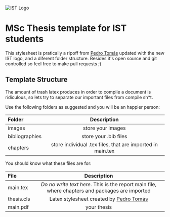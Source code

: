 ![IST Logo](http://tecnico.ulisboa.pt/img/tecnico.png)
# MSc Thesis template for IST students
This stylesheet is pratically a ripoff from [Pedro Tomás](http://sips.inesc-id.pt/~pfzt/wordpress/?page_id=206) updated with the new IST logo, and a diferent folder structure. Besides it's open source and git controlled so feel free to make pull requests ;)


## Template Structure
The amount of trash latex produces in order to compile a document is ridiculous, so lets try to separate our important files from compile sh*t. 

Use the following folders as suggested and you will be an happier person:

| Folder  | Description  | 
|:------------- |:---------------:|
| images      | store your images |
| bibliographies    | store your .bib files       |
| chapters | store individual .tex files, that are imported in main.tex |

You should know what these files are for: 

| File  | Description  | 
|:------------- |:---------------:|
| main.tex      | _Do no write text here_. This is the report main file, where chapters and packages are imported  |
| thesis.cls    | Latex stylesheet created by [Pedro Tomás](http://sips.inesc-id.pt/~pfzt/wordpress/?page_id=206)       |
| main.pdf | your thesis |

